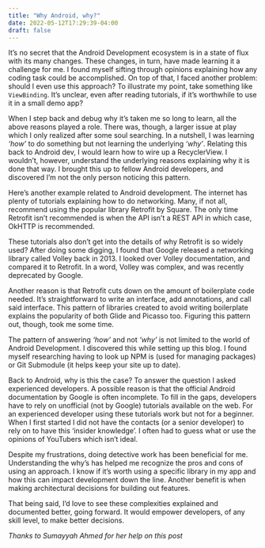```yaml
---
title: "Why Android, why?"
date: 2022-05-12T17:29:39-04:00
draft: false
---
```



It’s no secret that the Android Development ecosystem is in a state of flux with its many changes. These changes, in turn, have made learning it a challenge for me. I found myself sifting through opinions explaining how any coding task could be accomplished. On top of that, I faced another problem: should I even use this approach? To illustrate my point, take something like `ViewBinding`. It’s unclear, even after reading tutorials, if it’s worthwhile to use it in a small demo app?
 
When I step back and debug why it’s taken me so long to learn, all the above reasons played a role. There was, though, a larger issue at play which I only realized after some soul searching. In a nutshell, I was learning *‘how’* to do something but not learning the underlying *‘why’*. Relating this back to Android dev, I would learn how to wire up a RecyclerView. I wouldn’t, however, understand the underlying reasons explaining why it is done that way. I brought this up to fellow Android developers, and discovered I’m not the only person noticing this pattern.
 
Here’s another example related to Android development. The internet has plenty of tutorials explaining how to do networking. Many, if not all, recommend using the popular library Retrofit by Square. The only time Retrofit isn’t recommended is when the API isn’t a REST API in which case, OkHTTP is recommended.
 
These tutorials also don’t get into the details of why Retrofit is so widely used? After doing some digging, I found that Google released a networking library called Volley back in 2013. I looked over Volley documentation, and compared it to Retrofit. In a word, Volley was complex, and was recently deprecated by Google.
 
Another reason is that Retrofit cuts down on the amount of boilerplate code needed. It’s straightforward to write an interface, add annotations, and call said interface. This pattern of libraries created to avoid writing boilerplate explains the popularity of both Glide and Picasso too. Figuring this pattern out, though, took me some time.
 
The pattern of answering *‘how’* and not *‘why’* is not limited to the world of Android Development. I discovered this while setting up this blog. I found myself researching having to look up NPM is (used for managing packages) or Git Submodule (it helps keep your site up to date).
 
Back to Android, why is this the case? To answer the question I asked experienced developers. A possible reason is that the official Android documentation by Google is often incomplete. To fill in the gaps, developers have to rely on unofficial (not by Google) tutorials available on the web. For an experienced developer using these tutorials work but not for a beginner. When I first started I did not have the contacts (or a senior developer) to rely on to have this ‘insider knowledge’. I often had to guess what or use the opinions of YouTubers which isn’t ideal.
 
Despite my frustrations, doing detective work has been beneficial for me. Understanding the why’s has helped me recognize the pros and cons of using an approach. I know if it’s worth using a specific library in my app and how this can impact development down the line. Another benefit is when making architectural decisions for building out features.
 
That being said, I’d love to see these complexities explained and documented better, going forward. It would empower developers, of any skill level, to make better decisions.

*Thanks to Sumayyah Ahmed for her help on this post*